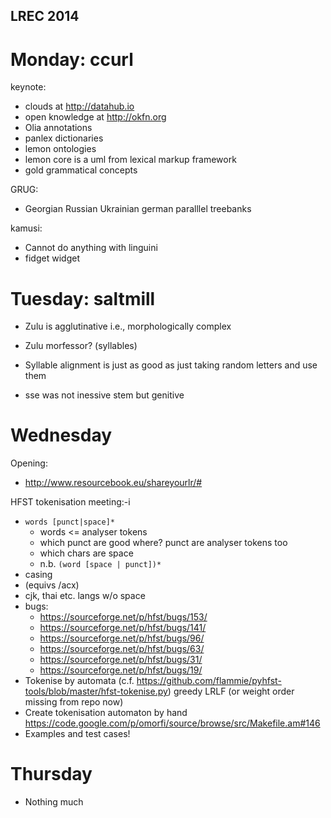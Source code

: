 LREC 2014
---------

Monday: ccurl
=============

keynote:
- clouds at http://datahub.io
- open knowledge at http://okfn.org
- Olia annotations
- panlex dictionaries
- lemon ontologies
- lemon core is a uml from lexical markup framework
- gold grammatical  concepts

GRUG:
- Georgian Russian Ukrainian german paralllel treebanks

kamusi:
- Cannot do anything with linguini
- fidget widget

Tuesday: saltmill
=================

- Zulu is agglutinative i.e., morphologically complex
- Zulu morfessor? (syllables)
- Syllable alignment is just as good as just taking random letters and use them

- sse was not inessive stem but genitive

Wednesday
=========

Opening:
- <http://www.resourcebook.eu/shareyourlr/#>

HFST tokenisation meeting:-i
- `words [punct|space]*`
    - words <= analyser tokens
    - which punct are good where? punct are analyser tokens too
    - which chars are space
    - n.b. `(word [space | punct])*`
- casing
- (equivs /acx)
- cjk, thai etc. langs w/o space
- bugs: 
    - https://sourceforge.net/p/hfst/bugs/153/
    - https://sourceforge.net/p/hfst/bugs/141/
    - https://sourceforge.net/p/hfst/bugs/96/
    - https://sourceforge.net/p/hfst/bugs/63/
    - https://sourceforge.net/p/hfst/bugs/31/
    - https://sourceforge.net/p/hfst/bugs/19/
- Tokenise by automata (c.f.
  <https://github.com/flammie/pyhfst-tools/blob/master/hfst-tokenise.py>)
  greedy LRLF (or weight order missing from repo now)
- Create tokenisation automaton by hand <https://code.google.com/p/omorfi/source/browse/src/Makefile.am#146>
- Examples and test cases!

Thursday
========

- Nothing much
